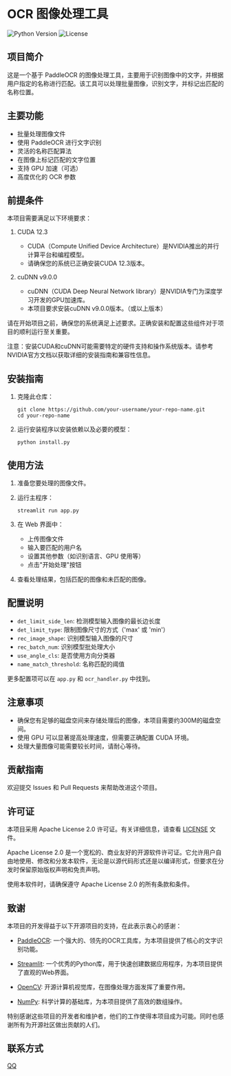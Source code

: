 # OCR 图像处理工具

![Python Version](https://img.shields.io/badge/python-3.12.x-blue.svg)
![License](https://img.shields.io/badge/license-Apache%202.0-green.svg)

## 项目简介

这是一个基于 PaddleOCR 的图像处理工具，主要用于识别图像中的文字，并根据用户指定的名称进行匹配。该工具可以处理批量图像，识别文字，并标记出匹配的名称位置。

## 主要功能

- 批量处理图像文件
- 使用 PaddleOCR 进行文字识别
- 灵活的名称匹配算法
- 在图像上标记匹配的文字位置
- 支持 GPU 加速（可选）
- 高度优化的 OCR 参数

## 前提条件

本项目需要满足以下环境要求：

1. CUDA 12.3
   - CUDA（Compute Unified Device Architecture）是NVIDIA推出的并行计算平台和编程模型。
   - 请确保您的系统已正确安装CUDA 12.3版本。

2. cuDNN v9.0.0
   - cuDNN（CUDA Deep Neural Network library）是NVIDIA专门为深度学习开发的GPU加速库。
   - 本项目要求安装cuDNN v9.0.0版本。（或以上版本）

请在开始项目之前，确保您的系统满足上述要求。正确安装和配置这些组件对于项目的顺利运行至关重要。

注意：安装CUDA和cuDNN可能需要特定的硬件支持和操作系统版本。请参考NVIDIA官方文档以获取详细的安装指南和兼容性信息。


## 安装指南

1. 克隆此仓库：
   ```
   git clone https://github.com/your-username/your-repo-name.git
   cd your-repo-name
   ```

2. 运行安装程序以安装依赖以及必要的模型：
   ```
   python install.py
   ```

## 使用方法

1. 准备您要处理的图像文件。

2. 运行主程序：
   ```
   streamlit run app.py
   ```

3. 在 Web 界面中：
   - 上传图像文件
   - 输入要匹配的用户名
   - 设置其他参数（如识别语言、GPU 使用等）
   - 点击"开始处理"按钮

4. 查看处理结果，包括匹配的图像和未匹配的图像。

## 配置说明

- `det_limit_side_len`: 检测模型输入图像的最长边长度
- `det_limit_type`: 限制图像尺寸的方式（'max' 或 'min'）
- `rec_image_shape`: 识别模型输入图像的尺寸
- `rec_batch_num`: 识别模型批处理大小
- `use_angle_cls`: 是否使用方向分类器
- `name_match_threshold`: 名称匹配的阈值

更多配置项可以在 `app.py` 和 `ocr_handler.py` 中找到。

## 注意事项

- 确保您有足够的磁盘空间来存储处理后的图像，本项目需要约300M的磁盘空间。
- 使用 GPU 可以显著提高处理速度，但需要正确配置 CUDA 环境。
- 处理大量图像可能需要较长时间，请耐心等待。

## 贡献指南

欢迎提交 Issues 和 Pull Requests 来帮助改进这个项目。

## 许可证

本项目采用 Apache License 2.0 许可证。有关详细信息，请查看 [LICENSE](LICENSE) 文件。

Apache License 2.0 是一个宽松的、商业友好的开源软件许可证。它允许用户自由地使用、修改和分发本软件，无论是以源代码形式还是以编译形式，但要求在分发时保留原始版权声明和免责声明。

使用本软件时，请确保遵守 Apache License 2.0 的所有条款和条件。


## 致谢

本项目的开发得益于以下开源项目的支持，在此表示衷心的感谢：

- [PaddleOCR](https://github.com/PaddlePaddle/PaddleOCR): 一个强大的、领先的OCR工具库，为本项目提供了核心的文字识别功能。

- [Streamlit](https://streamlit.io/): 一个优秀的Python库，用于快速创建数据应用程序，为本项目提供了直观的Web界面。

- [OpenCV](https://opencv.org/): 开源计算机视觉库，在图像处理方面发挥了重要作用。

- [NumPy](https://numpy.org/): 科学计算的基础库，为本项目提供了高效的数组操作。


特别感谢这些项目的开发者和维护者，他们的工作使得本项目成为可能。同时也感谢所有为开源社区做出贡献的人们。



## 联系方式

[QQ](http://wpa.qq.com/msgrd?v=3&uin=2692290472&site=qq&menu=yes)

